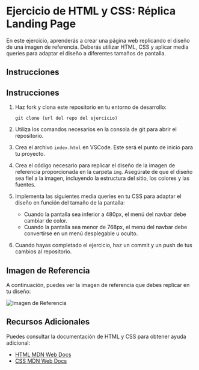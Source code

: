 # Ejercicio de HTML y CSS: Réplica Landing Page

En este ejercicio, aprenderás a crear una página web replicando el diseño de una imagen de referencia. Deberás utilizar HTML, CSS y aplicar media queries para adaptar el diseño a diferentes tamaños de pantalla.

## Instrucciones

## Instrucciones
<!--Check -->
1. Haz fork y clona este repositorio en tu entorno de desarrollo:

   ```
   git clone (url del repo del ejercicio)
   ```
<!-- Check -->
2. Utiliza los comandos necesarios en la consola de git para abrir el repositorio.
<!-- Check -->
3. Crea el archivo `index.html` en VSCode. Este será el punto de inicio para tu proyecto.

4. Crea el código necesario para replicar el diseño de la imagen de referencia proporcionada en la carpeta `img`. Asegúrate de que el diseño sea fiel a la imagen, incluyendo la estructura del sitio, los colores y las fuentes.
<!-- Check -->

5. Implementa las siguientes media queries en tu CSS para adaptar el diseño en función del tamaño de la pantalla:

   - Cuando la pantalla sea inferior a 480px, el menú del navbar debe cambiar de color.
   - Cuando la pantalla sea menor de 768px, el menú del navbar debe convertirse en un menú desplegable u oculto.

6. Cuando hayas completado el ejercicio, haz un commit y un push de tus cambios al repositorio.

## Imagen de Referencia

A continuación, puedes ver la imagen de referencia que debes replicar en tu diseño:

![Imagen de Referencia](img/planet-skin.png)

## Recursos Adicionales

Puedes consultar la documentación de HTML y CSS para obtener ayuda adicional:

- [HTML MDN Web Docs](https://developer.mozilla.org/en-US/docs/Web/HTML)
- [CSS MDN Web Docs](https://developer.mozilla.org/en-US/docs/Web/CSS)
